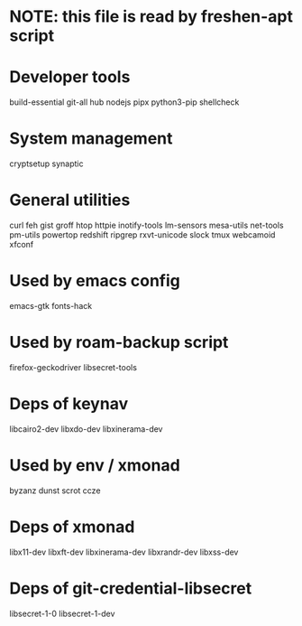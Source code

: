 # NOTE: this file is read by freshen-apt script

# Developer tools

build-essential
git-all
hub
nodejs
pipx
python3-pip
shellcheck

# System management

cryptsetup
synaptic

# General utilities

curl
feh
gist
groff
htop
httpie
inotify-tools
lm-sensors
mesa-utils
net-tools
pm-utils
powertop
redshift
ripgrep
rxvt-unicode
slock
tmux
webcamoid
xfconf

# Used by emacs config

emacs-gtk
fonts-hack

# Used by roam-backup script

firefox-geckodriver
libsecret-tools

# Deps of keynav

libcairo2-dev
libxdo-dev
libxinerama-dev

# Used by env / xmonad

byzanz
dunst
scrot
ccze

# Deps of xmonad

libx11-dev
libxft-dev
libxinerama-dev
libxrandr-dev
libxss-dev

# Deps of git-credential-libsecret

libsecret-1-0
libsecret-1-dev
